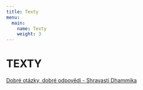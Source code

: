 ```yaml
---
title: Texty
menu:
  main:
    name: Texty
    weight: 3
---
```


# TEXTY

[Dobré otázky, dobré odpovědi - Shravasti
Dhammika](/texty/dobre-otazky-dobre-odpovedi.html)

<script src="/js/arrow-script.js"></script>
